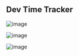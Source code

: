 ## Dev Time Tracker

![image](https://user-images.githubusercontent.com/23088305/46271539-0b597100-c51b-11e8-8339-e4afea309665.png)

![image](https://user-images.githubusercontent.com/23088305/46186898-01333a80-c2af-11e8-9da4-4f9806806369.png)

![image](https://user-images.githubusercontent.com/23088305/46186931-29bb3480-c2af-11e8-8419-96d5df6dbc47.png)
